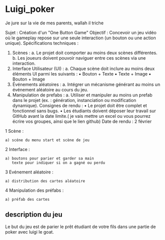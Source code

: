 # Luigi_poker
Je jure sur la vie de mes parents, wallah il triche

Sujet : Création d'un "One Button Game" 
Objectif : Concevoir un jeu vidéo où le gameplay repose sur une seule interaction (un 
bouton ou une action unique). 
Spécifications techniques : 
1. Scènes : 
a. Le projet doit comporter au moins deux scènes différentes. 
b. Les joueurs doivent pouvoir naviguer entre ces scènes via une 
interaction. 
2. Interface Utilisateur (UI) : 
a. Chaque scène doit inclure au moins deux éléments UI parmi les 
suivants : 
▪ Bouton + Texte 
▪ Texte + Image 
▪ Bouton + Image 
3. Événements aléatoires : 
a. Intégrer un mécanisme générant au moins un événement aléatoire au 
cours du jeu. 
4. Manipulation de prefabs : 
a. Utiliser et manipuler au moins un prefab dans le projet (ex. : génération, 
instanciation ou modification dynamique). 
Consignes de rendu : 
• Le projet doit être complet et fonctionnel sans bugs. 
• Les étudiants doivent déposer leur travail sur GitHub avant la date limite.( je vais 
mettre un excel ou vous pourrez écrire vos groupes, ainsi que le lien github) 
Date de rendu : 2 février 

1 Scène :

    a) scéne du menu start et scène de jeu

2 Interface :

    a) boutons pour parier et garder sa main
       texte pour indiquer si on a gagné ou perdu

3 Evénement aléatoire :

    a) distribution des cartes aléatoire

4 Manipulation des préfabs :

    a) préfab des cartes

## description du jeu

Le but du jeu est de parier le prêt étudiant de votre fils dans une partie de poker avec luigi le goat.